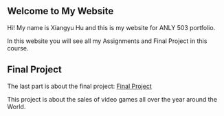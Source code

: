 ## Welcome to My Website

Hi! My name is Xiangyu Hu and this is my website for ANLY 503 portfolio.

In this website you will see all my Assignments and Final Project in this course.


## Final Project
The last part is about the final project:
[Final Project](Project_XiangyuHu.html)

This project is about the sales of video games all over the year around the World.


